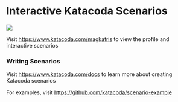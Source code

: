 # Interactive Katacoda Scenarios

[![](http://shields.katacoda.com/katacoda/magkatris/count.svg)](https://www.katacoda.com/magkatris "Get your profile on Katacoda.com")

Visit https://www.katacoda.com/magkatris to view the profile and interactive scenarios

### Writing Scenarios
Visit https://www.katacoda.com/docs to learn more about creating Katacoda scenarios

For examples, visit https://github.com/katacoda/scenario-example
